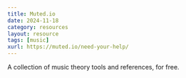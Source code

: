 ```yaml
---
title: Muted.io
date: 2024-11-18
category: resources
layout: resource
tags: [music]
xurl: https://muted.io/need-your-help/
---
```



A collection of music theory tools and references, for free. 